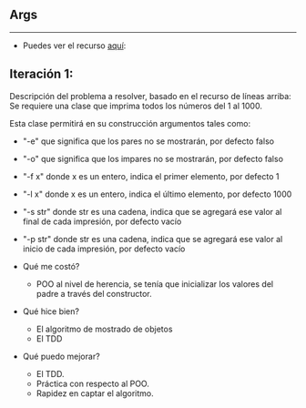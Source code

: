 Args
-
---

- Puedes ver el recurso [aquí](https://codingdojo.org/kata/Args/):

Iteración 1:
--
Descripción del problema a resolver, basado en el recurso de líneas arriba:
Se requiere una clase que imprima todos los números del 1 al 1000. 

Esta clase permitirá en su construcción argumentos tales como:

- "-e" que significa que los pares no se mostrarán, por defecto falso
- "-o" que significa que los impares no se mostrarán, por defecto falso
- "-f x" donde x es un entero, indica el primer elemento, por defecto 1
- "-l x" donde x es un entero, indica el último elemento, por defecto 1000
- "-s str" donde str es una cadena, indica que se agregará ese valor al final de cada impresión, por defecto vacío
- "-p str" donde str es una cadena, indica que se agregará ese valor al inicio de cada impresión, por defecto vacío


- Qué me costó?
  - POO al nivel de herencia, se tenía que inicializar los valores del padre a través del constructor.
- Qué hice bien?
  - El algoritmo de mostrado de objetos
  - El TDD
- Qué puedo mejorar?
  - El TDD.
  - Práctica con respecto al POO.
  - Rapidez en captar el algoritmo.


